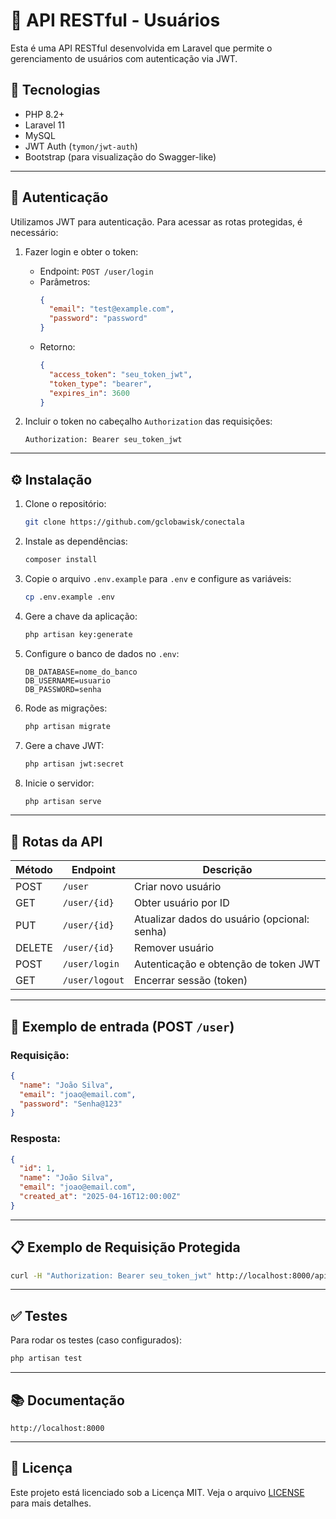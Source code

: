 # 📘 API RESTful - Usuários

Esta é uma API RESTful desenvolvida em Laravel que permite o gerenciamento de usuários com autenticação via JWT.

## 🚀 Tecnologias

- PHP 8.2+
- Laravel 11
- MySQL
- JWT Auth (`tymon/jwt-auth`)
- Bootstrap (para visualização do Swagger-like)

---

## 🔐 Autenticação

Utilizamos JWT para autenticação. Para acessar as rotas protegidas, é necessário:

1. Fazer login e obter o token:
   - Endpoint: `POST /user/login`
   - Parâmetros:
     ```json
     {
       "email": "test@example.com",
       "password": "password"
     }
     ```
   - Retorno:
     ```json
     {
       "access_token": "seu_token_jwt",
       "token_type": "bearer",
       "expires_in": 3600
     }
     ```

2. Incluir o token no cabeçalho `Authorization` das requisições:
   ```
   Authorization: Bearer seu_token_jwt
   ```

---

## ⚙️ Instalação

1. Clone o repositório:
   ```bash
   git clone https://github.com/gclobawisk/conectala
   ```

2. Instale as dependências:
   ```bash
   composer install
   ```

3. Copie o arquivo `.env.example` para `.env` e configure as variáveis:
   ```bash
   cp .env.example .env
   ```

4. Gere a chave da aplicação:
   ```bash
   php artisan key:generate
   ```

5. Configure o banco de dados no `.env`:
   ```
   DB_DATABASE=nome_do_banco
   DB_USERNAME=usuario
   DB_PASSWORD=senha
   ```

6. Rode as migrações:
   ```bash
   php artisan migrate
   ```

7. Gere a chave JWT:
   ```bash
   php artisan jwt:secret
   ```

8. Inicie o servidor:
   ```bash
   php artisan serve
   ```

---

## 📌 Rotas da API

| Método | Endpoint         | Descrição                                                 |
|--------|------------------|-----------------------------------------------------------|
| POST   | `/user`          | Criar novo usuário                                        |
| GET    | `/user/{id}`     | Obter usuário por ID                                      |
| PUT    | `/user/{id}`     | Atualizar dados do usuário (opcional: senha)             |
| DELETE | `/user/{id}`     | Remover usuário                                           |
| POST   | `/user/login`    | Autenticação e obtenção de token JWT                     |
| GET    | `/user/logout`   | Encerrar sessão (token)                                   |

---

## 🧪 Exemplo de entrada (POST `/user`)

### Requisição:

```json
{
  "name": "João Silva",
  "email": "joao@email.com",
  "password": "Senha@123"
}
```

### Resposta:

```json
{
  "id": 1,
  "name": "João Silva",
  "email": "joao@email.com",
  "created_at": "2025-04-16T12:00:00Z"
}
```

---

## 📋 Exemplo de Requisição Protegida

```bash
curl -H "Authorization: Bearer seu_token_jwt" http://localhost:8000/api/user/1
```

---

## ✅ Testes

Para rodar os testes (caso configurados):

```bash
php artisan test
```

---

## 📚 Documentação

```
http://localhost:8000
```

---

## 📝 Licença

Este projeto está licenciado sob a Licença MIT. Veja o arquivo [LICENSE](LICENSE) para mais detalhes.
